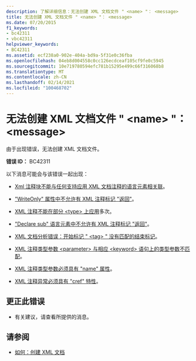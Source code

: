 ```yaml
---
description: 了解详细信息：无法创建 XML 文档文件 " <name> "： <message>
title: 无法创建 XML 文档文件 " <name> "： <message>
ms.date: 07/20/2015
f1_keywords:
- bc42311
- vbc42311
helpviewer_keywords:
- BC42311
ms.assetid: ecf238a0-902e-404a-bd9a-5f31e0c36fba
ms.openlocfilehash: 04eb8d004558c0cc126ecdceaf105cf9fe0c5945
ms.sourcegitcommit: 10e719780594efc781b15295e499c66f316068b8
ms.translationtype: MT
ms.contentlocale: zh-CN
ms.lasthandoff: 02/14/2021
ms.locfileid: "100468702"
---
```

# <a name="unable-to-create-xml-documentation-file-name-message"></a>无法创建 XML 文档文件 " \<name> "： \<message>

由于出现错误，无法创建 XML 文档文件。  
  
 **错误 ID：** BC42311  
  
 以下消息可能会与该错误一起出现：  
  
- [Xml 注释块不能与任何支持应用 XML 文档注释的语言元素相关联](bc42312.md)。  
  
- ["WriteOnly" 属性中不允许有 XML 注释标记 "返回"](bc42313.md)。  
  
- [XML 注释不能在部分 \<type> 上应用](bc42314.md)多次。  
  
- ["Declare sub" 语言元素中不允许有 XML 注释标记 "返回"](bc42315.md)。  
  
- [XML 文档分析错误：开始标记 " \<tag> " 没有匹配的结束标记](bc42316.md)。  
  
- [XML 注释类型参数 \<parameter> 与相应 \<keyword> 语句上的类型参数不匹配](bc42317.md)。  
  
- [XML 注释类型参数必须具有 "name" 属性](bc42318.md)。  
  
- [XML 注释异常必须具有 "cref" 特性](../language-reference/error-messages/xml-comment-exception-must-have-a-cref-attribute.md)。  
  
## <a name="to-correct-this-error"></a>更正此错误  
  
- 有关建议，请查看所提供的消息。  
  
## <a name="see-also"></a>请参阅

- [如何：创建 XML 文档](../programming-guide/program-structure/how-to-create-xml-documentation.md)
